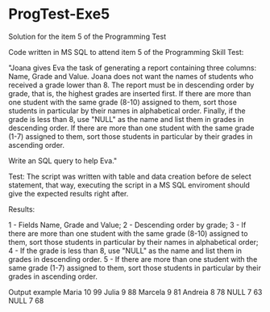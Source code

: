 # ProgTest-Exe5
Solution for the item 5 of the Programming Test

Code written in MS SQL to attend item 5 of the Programming Skill Test:

"Joana gives Eva the task of generating a report containing three columns: Name, Grade and Value. Joana does not want the names of students who received a grade lower than 8. The report must be in descending order by grade, that is, the highest grades are inserted first. If there are more than one student with the same grade (8-10) assigned to them, sort those students in particular by their names in alphabetical order. Finally, if the grade is less than 8, use "NULL" as the name and list them in grades in descending order. If there are more than one student with the same grade (1-7) assigned to them, sort those students in particular by their grades in ascending order.

Write an SQL query to help Eva."

Test: The script was written with table and data creation before de select statement, that way, executing the script in a MS SQL enviroment should give the expected results right after.

Results: 

1 - Fields Name, Grade and Value;
2 - Descending order by grade;
3 - If there are more than one student with the same grade (8-10) assigned to them, sort those students in particular by their names in alphabetical order;
4 - If the grade is less than 8, use "NULL" as the name and list them in grades in descending order.
5 - If there are more than one student with the same grade (1-7) assigned to them, sort those students in particular by their grades in ascending order.

Output example
Maria   10 99
Julia   9  88
Marcela 9  81
Andreia 8  78
NULL    7  63
NULL    7  68
